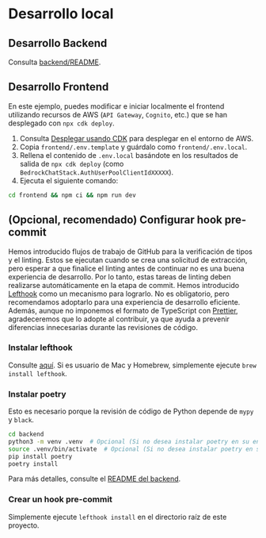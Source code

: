 # Desarrollo local

## Desarrollo Backend

Consulta [backend/README](../backend/README_es-ES.md).

## Desarrollo Frontend

En este ejemplo, puedes modificar e iniciar localmente el frontend utilizando recursos de AWS (`API Gateway`, `Cognito`, etc.) que se han desplegado con `npx cdk deploy`.

1. Consulta [Desplegar usando CDK](../README.md#deploy-using-cdk) para desplegar en el entorno de AWS.
2. Copia `frontend/.env.template` y guárdalo como `frontend/.env.local`.
3. Rellena el contenido de `.env.local` basándote en los resultados de salida de `npx cdk deploy` (como `BedrockChatStack.AuthUserPoolClientIdXXXXX`).
4. Ejecuta el siguiente comando:

```zsh
cd frontend && npm ci && npm run dev
```

## (Opcional, recomendado) Configurar hook pre-commit

Hemos introducido flujos de trabajo de GitHub para la verificación de tipos y el linting. Estos se ejecutan cuando se crea una solicitud de extracción, pero esperar a que finalice el linting antes de continuar no es una buena experiencia de desarrollo. Por lo tanto, estas tareas de linting deben realizarse automáticamente en la etapa de commit. Hemos introducido [Lefthook](https://github.com/evilmartians/lefthook?tab=readme-ov-file#install) como un mecanismo para lograrlo. No es obligatorio, pero recomendamos adoptarlo para una experiencia de desarrollo eficiente. Además, aunque no imponemos el formato de TypeScript con [Prettier](https://prettier.io/), agradeceremos que lo adopte al contribuir, ya que ayuda a prevenir diferencias innecesarias durante las revisiones de código.

### Instalar lefthook

Consulte [aquí](https://github.com/evilmartians/lefthook#install). Si es usuario de Mac y Homebrew, simplemente ejecute `brew install lefthook`.

### Instalar poetry

Esto es necesario porque la revisión de código de Python depende de `mypy` y `black`.

```sh
cd backend
python3 -m venv .venv  # Opcional (Si no desea instalar poetry en su entorno)
source .venv/bin/activate  # Opcional (Si no desea instalar poetry en su entorno)
pip install poetry
poetry install
```

Para más detalles, consulte el [README del backend](../backend/README_es-ES.md).

### Crear un hook pre-commit

Simplemente ejecute `lefthook install` en el directorio raíz de este proyecto.